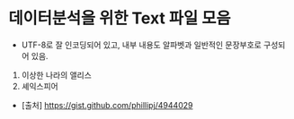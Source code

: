 # 데이터분석을 위한 Text 파일 모음

* UTF-8로 잘 인코딩되어 있고, 내부 내용도 알파벳과 일반적인 문장부호로 구성되어 있음.

1. 이상한 나라의 앨리스
2. 셰익스피어




* [출처] https://gist.github.com/phillipj/4944029
